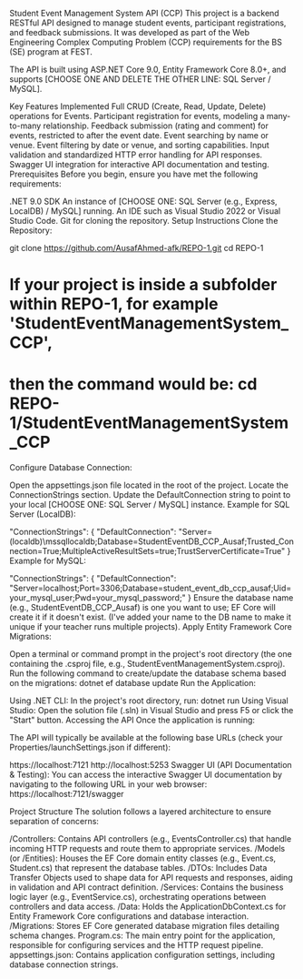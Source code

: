 Student Event Management System API (CCP)
This project is a backend RESTful API designed to manage student events, participant registrations, and feedback submissions. It was developed as part of the Web Engineering Complex Computing Problem (CCP) requirements for the BS (SE) program at FEST.

The API is built using ASP.NET Core 9.0, Entity Framework Core 8.0+, and supports [CHOOSE ONE AND DELETE THE OTHER LINE: SQL Server / MySQL].

Key Features Implemented
Full CRUD (Create, Read, Update, Delete) operations for Events.
Participant registration for events, modeling a many-to-many relationship.
Feedback submission (rating and comment) for events, restricted to after the event date.
Event searching by name or venue.
Event filtering by date or venue, and sorting capabilities.
Input validation and standardized HTTP error handling for API responses.
Swagger UI integration for interactive API documentation and testing.
Prerequisites
Before you begin, ensure you have met the following requirements:

.NET 9.0 SDK
An instance of [CHOOSE ONE: SQL Server (e.g., Express, LocalDB) / MySQL] running.
An IDE such as Visual Studio 2022 or Visual Studio Code.
Git for cloning the repository.
Setup Instructions
Clone the Repository:

git clone https://github.com/AusafAhmed-afk/REPO-1.git
cd REPO-1
# If your project is inside a subfolder within REPO-1, for example 'StudentEventManagementSystem_CCP',
# then the command would be: cd REPO-1/StudentEventManagementSystem_CCP
Configure Database Connection:

Open the appsettings.json file located in the root of the project.
Locate the ConnectionStrings section.
Update the DefaultConnection string to point to your local [CHOOSE ONE: SQL Server / MySQL] instance.
Example for SQL Server (LocalDB):

"ConnectionStrings": {
  "DefaultConnection": "Server=(localdb)\\mssqllocaldb;Database=StudentEventDB_CCP_Ausaf;Trusted_Connection=True;MultipleActiveResultSets=true;TrustServerCertificate=True"
}
Example for MySQL:

"ConnectionStrings": {
  "DefaultConnection": "Server=localhost;Port=3306;Database=student_event_db_ccp_ausaf;Uid=your_mysql_user;Pwd=your_mysql_password;"
}
Ensure the database name (e.g., StudentEventDB_CCP_Ausaf) is one you want to use; EF Core will create it if it doesn't exist. (I've added your name to the DB name to make it unique if your teacher runs multiple projects).
Apply Entity Framework Core Migrations:

Open a terminal or command prompt in the project's root directory (the one containing the .csproj file, e.g., StudentEventManagementSystem.csproj).
Run the following command to create/update the database schema based on the migrations:
dotnet ef database update
Run the Application:

Using .NET CLI: In the project's root directory, run:
dotnet run
Using Visual Studio: Open the solution file (.sln) in Visual Studio and press F5 or click the "Start" button.
Accessing the API
Once the application is running:

The API will typically be available at the following base URLs (check your Properties/launchSettings.json if different):

https://localhost:7121
http://localhost:5253
Swagger UI (API Documentation & Testing): You can access the interactive Swagger UI documentation by navigating to the following URL in your web browser: https://localhost:7121/swagger

Project Structure
The solution follows a layered architecture to ensure separation of concerns:

/Controllers: Contains API controllers (e.g., EventsController.cs) that handle incoming HTTP requests and route them to appropriate services.
/Models (or /Entities): Houses the EF Core domain entity classes (e.g., Event.cs, Student.cs) that represent the database tables.
/DTOs: Includes Data Transfer Objects used to shape data for API requests and responses, aiding in validation and API contract definition.
/Services: Contains the business logic layer (e.g., EventService.cs), orchestrating operations between controllers and data access.
/Data: Holds the ApplicationDbContext.cs for Entity Framework Core configurations and database interaction.
/Migrations: Stores EF Core generated database migration files detailing schema changes.
Program.cs: The main entry point for the application, responsible for configuring services and the HTTP request pipeline.
appsettings.json: Contains application configuration settings, including database connection strings.
